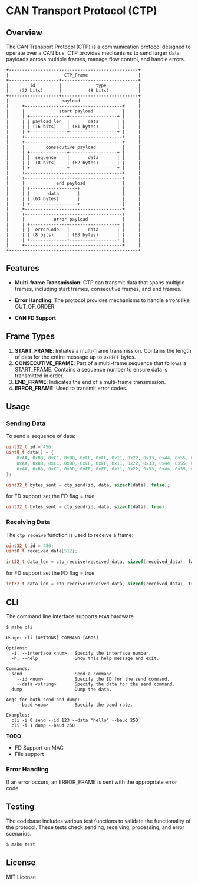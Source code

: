 # CAN Transport Protocol (CTP)

## Overview

The CAN Transport Protocol (CTP) is a communication protocol designed to operate over a CAN bus. CTP provides mechanisms to send larger data payloads across multiple frames, manage flow control, and handle errors.

```plaintext
+-------------------------------------------------+  
|                     CTP_Frame                   |  
+-------------------+-----------------------------+  
|        id         |             type            |  
|    (32 bits)      |          (8 bits)           |  
+-------------------+-----------------------------+  
|                    payload                      |  
|     +-------------------------------------+     |  
|     |             start payload           |     |  
|     | +--------------+------------------+ |     |
|     | | payload_len  |       data       | |     |
|     | | (16 bits)    | (61 bytes)       | |     |
|     | +--------------+------------------+ |     |
|     +-------------------------------------+     |
|     +-------------------------------------+     |
|     |        consecutive payload          |     |
|     | +--------------+------------------+ |     |
|     | |  sequence    |       data       | |     |
|     | |  (8 bits)    | (62 bytes)       | |     |
|     | +--------------+------------------+ |     |
|     +-------------------------------------+     |
|     +-------------------------------------+     |
|     |            end payload              |     |
|     | +------------------+                |     |
|     | |       data       |                |     |
|     | | (63 bytes)       |                |     |
|     | +------------------+                |     |
|     +-------------------------------------+     |
|     +-------------------------------------+     |
|     |           error payload             |     |
|     | +--------------+------------------+ |     |
|     | |  errorCode   |       data       | |     |
|     | | (8 bits)     | (63 bytes)       | |     |
|     | +--------------+------------------+ |     |
|     +-------------------------------------+     |
+-------------------------------------------------+
```

## Features

- **Multi-frame Transmission**: CTP can transmit data that spans multiple frames, including start frames, consecutive frames, and end frames.

- **Error Handling**: The protocol provides mechanisms to handle errors like OUT_OF_ORDER.
- **CAN FD Support**

## Frame Types

1. **START_FRAME**: Initiates a multi-frame transmission. Contains the length of data for the entire message up to `0xFFFF` bytes.
2. **CONSECUTIVE_FRAME**: Part of a multi-frame sequence that follows a START_FRAME. Contains a sequence number to ensure data is transmitted in order.
3. **END_FRAME**: Indicates the end of a multi-frame transmission.
4. **ERROR_FRAME**: Used to transmit error codes.

## Usage

### Sending Data

To send a sequence of data:

```c
uint32_t id = 456;
uint8_t data[] = {
    0xAA, 0xBB, 0xCC, 0xDD, 0xEE, 0xFF, 0x11, 0x22, 0x33, 0x44, 0x55, 0x66, 0x77, 0x88, 0x99,
    0xAA, 0xBB, 0xCC, 0xDD, 0xEE, 0xFF, 0x11, 0x22, 0x33, 0x44, 0x55, 0x66, 0x77, 0x88, 0x99,
    0xAA, 0xBB, 0xCC, 0xDD, 0xEE, 0xFF, 0x11, 0x22, 0x33, 0x44, 0x55, 0x66, 0x77, 0x88, 0x99
};

uint32_t bytes_sent = ctp_send(id, data, sizeof(data), false);
```
for FD support set the FD flag = true

```c
uint32_t bytes_sent = ctp_send(id, data, sizeof(data), true);
```

### Receiving Data

The `ctp_receive` function is used to receive a frame:

```c
uint32_t id = 456;
uint8_t received_data[512];

int32_t data_len = ctp_receive(received_data, sizeof(received_data), false);
```

for FD support set the FD flag = true

```c
int32_t data_len = ctp_receive(received_data, sizeof(received_data), true);
```

## CLI

The command line interface supports `PCAN` hardware

```c
$ make cli
```

```plaintext
Usage: cli [OPTIONS] COMMAND [ARGS]

Options:
  -i, --interface <num>   Specify the interface number.
  -h, --help              Show this help message and exit.

Commands:
  send                    Send a command.
    --id <num>            Specify the ID for the send command.
    --data <string>       Specify the data for the send command.
  dump                    Dump the data.

Args for both send and dump:
    --baud <num>          Specify the baud rate.

Examples:
  cli -i 0 send --id 123 --data "hello" --baud 250
  cli -i 1 dump --baud 250
```

**TODO**
* FD Support on MAC
* File support

### Error Handling

If an error occurs, an ERROR_FRAME is sent with the appropriate error code.


## Testing

The codebase includes various test functions to validate the functionality of the protocol. These tests check sending, receiving, processing, and error scenarios.

```c
$ make test
```

## License

MIT License

